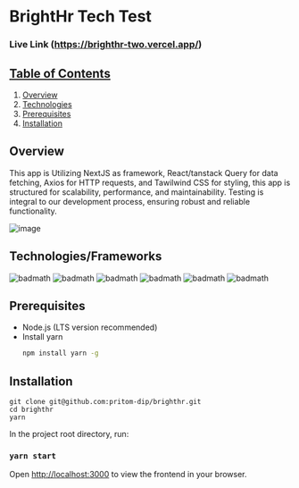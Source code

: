 # BrightHr Tech Test

### Live Link (https://brighthr-two.vercel.app/)

## <u>Table of Contents</u>

1. [Overview](#overview)
2. [Technologies](#technologiesframeworks)
3. [Prerequisites](#prerequisites)
4. [Installation](#installation)

## Overview

This app is Utilizing NextJS as framework, React/tanstack Query for data fetching, Axios for HTTP requests, and Tawilwind CSS for styling, this app is structured for scalability, performance, and maintainability. Testing is integral to our development process, ensuring robust and reliable functionality.

![image](https://i.ibb.co/554xQyX/brightHr.png)

## Technologies/Frameworks

![badmath](https://img.shields.io/badge/next-red)
![badmath](https://img.shields.io/badge/React-red)
![badmath](https://img.shields.io/badge/Typescript-red)
![badmath](https://img.shields.io/badge/tanstack_query-red)
![badmath](https://img.shields.io/badge/tailwind-red)
![badmath](https://img.shields.io/badge/tanstack_table-red)

## Prerequisites

- Node.js (LTS version recommended)
- Install yarn
  ```sh
  npm install yarn -g
  ```

## Installation

```
git clone git@github.com:pritom-dip/brighthr.git
cd brighthr
yarn
```

In the project root directory, run:

### `yarn start`

Open [http://localhost:3000](http://localhost:3000) to view the frontend in your browser.
